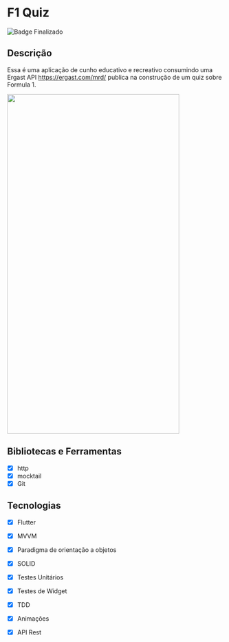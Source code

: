 # F1 Quiz

![Badge Finalizado](http://img.shields.io/static/v1?label=STATUS&message=EM%20Finalizado&color=GREEN&style=for-the-badge)

## Descrição

Essa é uma aplicação de cunho educativo e recreativo consumindo uma Ergast API <https://ergast.com/mrd/> publica na construção de um quiz sobre Formula 1.


  <img src="https://github.com/alexomantovani/f1_quiz/blob/main/lib/assets/iphone_F1_Quiz.gif" width="400" height="790">


## Bibliotecas e Ferramentas
- [x] http
- [x] mocktail
- [x] Git

## Tecnologias
- [x] Flutter
- [x] MVVM
- [x] Paradigma de orientação a objetos
- [x] SOLID
- [x] Testes Unitários
- [x] Testes de Widget
- [x] TDD
- [x] Animações
- [x] API Rest



